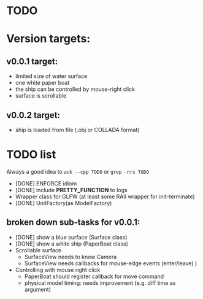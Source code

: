TODO
====

Version targets:
================

## v0.0.1 target:
  - limited size of water surface
  - one white paper boat
  - the ship can be controlled by mouse-right click
  - surface is scrollable

## v0.0.2 target:
  - ship is loaded from file (.obj or COLLADA format)


TODO list
=========

Always a good idea to ``ack --cpp TODO`` or ``grep -nrs TODO``

 * [DONE] ENFORCE idiom
 * [DONE] include __PRETTY_FUNCTION__ to logs
 * Wrapper class for GLFW (at least some RAII wrapper for init-terminate)
 * [DONE] UnitFactory(as ModelFactory)

## broken down sub-tasks for v0.0.1:

  * [DONE] show a blue surface (Surface class)
  * [DONE] show a white ship (PaperBoat class)
  * Scrollable surface
    - SurfaceView needs to know Camera
    - SurfaceView needs callbacks for mouse-edge events (enter/leave) )
  * Controlling with mouse right click
    - PaperBoat should register callback for move command
    - physical model timing: needs improvement (e.g. diff time as argument)

